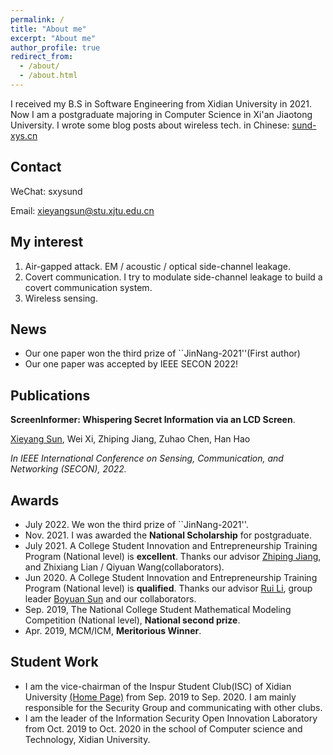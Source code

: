 ```yaml
---
permalink: /
title: "About me"
excerpt: "About me"
author_profile: true
redirect_from: 
  - /about/
  - /about.html
---
```


I received my B.S in Software Engineering from Xidian University in 2021. Now I am a postgraduate majoring in Computer Science in Xi'an Jiaotong University.
I wrote some blog posts about wireless tech. in Chinese: [sund-xys.cn](http://www.sund-xys.cn)
## Contact
WeChat: sxysund

Email: xieyangsun@stu.xjtu.edu.cn

## My interest
1. Air-gapped attack. EM / acoustic / optical side-channel leakage.
2. Covert communication. I try to modulate side-channel leakage to build a covert communication system.
3. Wireless sensing.

## News
* Our one paper won the third prize of \`\`JinNang-2021''(First author)
* Our one paper was accepted by IEEE SECON 2022!

## Publications
__ScreenInformer: Whispering Secret Information via an LCD Screen__.

<u>Xieyang Sun</u>, Wei Xi, Zhiping Jiang, Zuhao Chen, Han Hao

_In IEEE International Conference on Sensing, Communication, and Networking (SECON), 2022._
## Awards
* July 2022. We won the third prize of ``JinNang-2021''.
* Nov. 2021. I was awarded the __National Scholarship__ for postgraduate.
* July 2021. A College Student Innovation and Entrepreneurship Training Program (National level) is __excellent__. Thanks our advisor [Zhiping Jiang](https://zpj.io/), and Zhixiang Lian / Qiyuan Wang(collaborators).
* Jun 2020. A College Student Innovation and Entrepreneurship Training Program (National level) is __qualified__. Thanks our advisor [Rui Li](https://faculty.xidian.edu.cn/LR3/zh_CN/index.htm), group leader [Boyuan Sun](https://www.bbbbchan.com/) and our collaborators.
* Sep. 2019, The National College Student Mathematical Modeling Competition (National level), __National second prize__.
* Apr. 2019, MCM/ICM, __Meritorious Winner__.
## Student Work
* I am the vice-chairman of the Inspur Student Club(ISC) of Xidian University [(Home Page)](http://www.xdu-inspur.club/) from Sep. 2019 to Sep. 2020. I am mainly responsible for the Security Group and communicating with other clubs.
* I am the leader of the Information Security Open Innovation Laboratory from Oct. 2019 to Oct. 2020 in the school of Computer science and Technology, Xidian University.